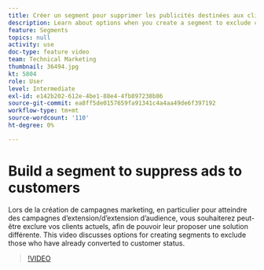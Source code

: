 ```yaml
---
title: Créer un segment pour supprimer les publicités destinées aux clients
description: Learn about options when you create a segment to exclude customers who have already converted to customer status. Lors de la création de campagnes marketing, en particulier pour atteindre des campagnes d’extension et d’extension d’audience, vous souhaiterez peut-être exclure vos clients actuels, afin de pouvoir leur proposer des produits différents.
feature: Segments
topics: null
activity: use
doc-type: feature video
team: Technical Marketing
thumbnail: 36494.jpg
kt: 5804
role: User
level: Intermediate
exl-id: e142b202-612e-4be1-88e4-4fb897238b86
source-git-commit: ea8ff5de0157659fa91341c4a4aa49de6f397192
workflow-type: tm+mt
source-wordcount: '110'
ht-degree: 0%

---
```


# Build a segment to suppress ads to customers

Lors de la création de campagnes marketing, en particulier pour atteindre des campagnes d’extension/d’extension d’audience, vous souhaiterez peut-être exclure vos clients actuels, afin de pouvoir leur proposer une solution différente. This video discusses options for creating segments to exclude those who have already converted to customer status.

>[!VIDEO](https://video.tv.adobe.com/v/36494/?quality=12&learn=on)
